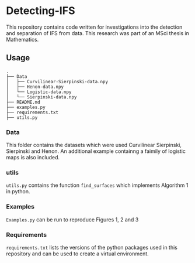 # Detecting-IFS

This repository contains code written for investigations into the detection and separation of IFS from data. This research was part of an MSci thesis in Mathematics.

## Usage 
```
.
├── Data
│   ├── Curvilinear-Sierpinski-data.npy
│   ├── Henon-data.npy
│   └── Logistic-data.npy
│   └── Sierpinski-data.npy
├── README.md
├── examples.py
├── requirements.txt
├── utils.py
```
### Data
This folder contains the datasets which were used Curvilinear Sierpinski, Sierpinski and Henon. An additional example containng a faimily of logistic maps is also included.

### utils
`utils.py` contains the function `find_surfaces` which implements Algorithm 1 in python.

### Examples
`Examples.py` can be run to reproduce Figures 1, 2 and 3

### Requirements
`requirements.txt` lists the versions of the python packages used in this repository and can be used to create a virtual environment.
